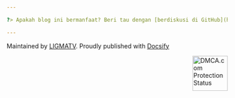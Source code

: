 ```yaml
---

?> Apakah blog ini bermanfaat? Beri tau dengan [berdiskusi di GitHub](https://github.com/LIGMATV/LIGMATV/discussions) 🤩

---
```


Maintained by [LIGMATV](https://github.com/LIGMATV). Proudly published with [Docsify](https://docsify.js.org/#/)

<a href="//www.dmca.com/Protection/Status.aspx?ID=2a171728-4243-434c-8c16-e7351c4801b8" title="DMCA.com Protection Status" class="dmca-badge"> <img src ="https://images.dmca.com/Badges/dmca_protected_27_120.png?ID=2a171728-4243-434c-8c16-e7351c4801b8"  alt="DMCA.com Protection Status" width="80" align="right" /></a>  <script src="https://images.dmca.com/Badges/DMCABadgeHelper.min.js"> </script>  <br>